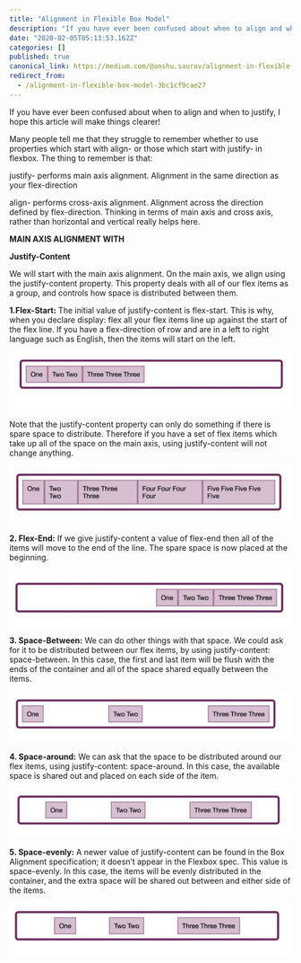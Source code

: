 ```yaml
---
title: "Alignment in Flexible Box Model"
description: "If you have ever been confused about when to align and when to justify, I hope this article will make things clearer!"
date: "2020-02-05T05:13:53.162Z"
categories: []
published: true
canonical_link: https://medium.com/@anshu.saurav/alignment-in-flexible-box-model-3bc1cf9cae27
redirect_from:
  - /alignment-in-flexible-box-model-3bc1cf9cae27
---
```


If you have ever been confused about when to align and when to justify, I hope this article will make things clearer!

Many people tell me that they struggle to remember whether to use properties which start with align- or those which start with justify- in flexbox. The thing to remember is that:

justify- performs main axis alignment. Alignment in the same direction as your flex-direction

align- performs cross-axis alignment. Alignment across the direction defined by flex-direction. Thinking in terms of main axis and cross axis, rather than horizontal and vertical really helps here.

**MAIN AXIS ALIGNMENT WITH**

**Justify-Content**

We will start with the main axis alignment. On the main axis, we align using the justify-content property. This property deals with all of our flex items as a group, and controls how space is distributed between them.

**1.Flex-Start:** The initial value of justify-content is flex-start. This is why, when you declare display: flex all your flex items line up against the start of the flex line. If you have a flex-direction of row and are in a left to right language such as English, then the items will start on the left.

![Justify-content: Flex-start](./asset-1)

Note that the justify-content property can only do something if there is spare space to distribute. Therefore if you have a set of flex items which take up all of the space on the main axis, using justify-content will not change anything.

![Justify-content is still Flex-start but elements take all the available space.](./asset-2)

**2\. Flex-End:** If we give justify-content a value of flex-end then all of the items will move to the end of the line. The spare space is now placed at the beginning.

![Justify-content:Flex-end](./asset-3)

**3\. Space-Between:** We can do other things with that space. We could ask for it to be distributed between our flex items, by using justify-content: space-between. In this case, the first and last item will be flush with the ends of the container and all of the space shared equally between the items.

![Justify-content:space-between](./asset-4)

**4\. Space-around:** We can ask that the space to be distributed around our flex items, using justify-content: space-around. In this case, the available space is shared out and placed on each side of the item.

![Justify-content:space-around](./asset-5)

**5\. Space-evenly:** A newer value of justify-content can be found in the Box Alignment specification; it doesn’t appear in the Flexbox spec. This value is space-evenly. In this case, the items will be evenly distributed in the container, and the extra space will be shared out between and either side of the items.

![Justify-content:space-evenly](./asset-6)
